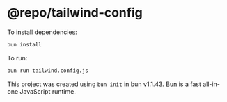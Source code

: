 # @repo/tailwind-config

To install dependencies:

```bash
bun install
```

To run:

```bash
bun run tailwind.config.js
```

This project was created using `bun init` in bun v1.1.43. [Bun](https://bun.sh) is a fast all-in-one JavaScript runtime.
